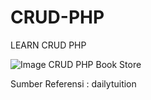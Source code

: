 # CRUD-PHP
LEARN CRUD PHP


![Image CRUD PHP Book Store](https://user-images.githubusercontent.com/57186921/138026846-eaf0c80b-c3c6-46c8-b059-c89c337f1e2d.png)


Sumber Referensi : dailytuition
